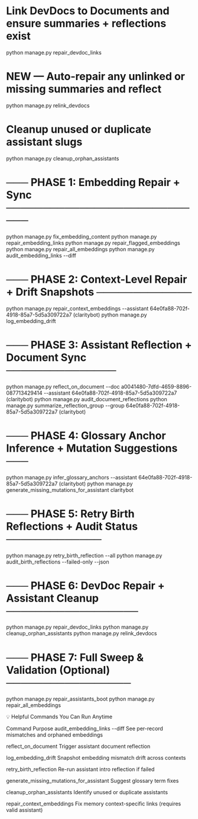 # Link DevDocs to Documents and ensure summaries + reflections exist

python manage.py repair_devdoc_links

# NEW — Auto-repair any unlinked or missing summaries and reflect

python manage.py relink_devdocs

# Cleanup unused or duplicate assistant slugs

python manage.py cleanup_orphan_assistants

# ─── PHASE 1: Embedding Repair + Sync ────────────────────────────

python manage.py fix_embedding_content
python manage.py repair_embedding_links
python manage.py repair_flagged_embeddings
python manage.py repair_all_embeddings
python manage.py audit_embedding_links --diff

# ─── PHASE 2: Context-Level Repair + Drift Snapshots ─────────────

python manage.py repair_context_embeddings --assistant 64e0fa88-702f-4918-85a7-5d5a309722a7 (claritybot)
python manage.py log_embedding_drift

# ─── PHASE 3: Assistant Reflection + Document Sync ───────────────

python manage.py reflect_on_document --doc a0041480-7dfd-4659-8896-087713429414 --assistant 64e0fa88-702f-4918-85a7-5d5a309722a7 (claritybot)
python manage.py audit_document_reflections
python manage.py summarize_reflection_group --group 64e0fa88-702f-4918-85a7-5d5a309722a7 (claritybot)

# ─── PHASE 4: Glossary Anchor Inference + Mutation Suggestions ───

python manage.py infer_glossary_anchors --assistant 64e0fa88-702f-4918-85a7-5d5a309722a7 (claritybot)
python manage.py generate_missing_mutations_for_assistant claritybot

# ─── PHASE 5: Retry Birth Reflections + Audit Status ─────────────

python manage.py retry_birth_reflection --all
python manage.py audit_birth_reflections --failed-only --json

# ─── PHASE 6: DevDoc Repair + Assistant Cleanup ──────────────────

python manage.py repair_devdoc_links
python manage.py cleanup_orphan_assistants
python manage.py relink_devdocs

# ─── PHASE 7: Full Sweep & Validation (Optional) ─────────────────

python manage.py repair_assistants_boot
python manage.py repair_all_embeddings

💡 Helpful Commands You Can Run Anytime

Command Purpose
audit_embedding_links --diff See per-record mismatches and orphaned embeddings

reflect_on_document Trigger assistant document reflection

log_embedding_drift Snapshot embedding mismatch drift across contexts

retry_birth_reflection Re-run assistant intro reflection if failed

generate_missing_mutations_for_assistant Suggest glossary term fixes

cleanup_orphan_assistants Identify unused or duplicate assistants

repair_context_embeddings Fix memory context-specific links (requires valid assistant)
